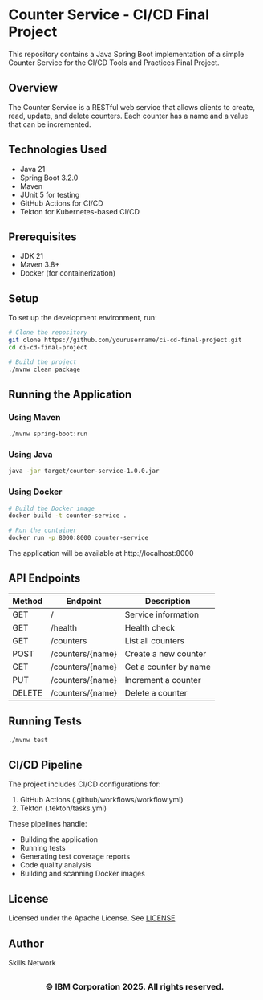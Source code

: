 # Counter Service - CI/CD Final Project

This repository contains a Java Spring Boot implementation of a simple Counter Service for the CI/CD Tools and Practices Final Project.

## Overview

The Counter Service is a RESTful web service that allows clients to create, read, update, and delete counters. Each counter has a name and a value that can be incremented.

## Technologies Used

- Java 21
- Spring Boot 3.2.0
- Maven
- JUnit 5 for testing
- GitHub Actions for CI/CD
- Tekton for Kubernetes-based CI/CD

## Prerequisites

- JDK 21
- Maven 3.8+
- Docker (for containerization)

## Setup

To set up the development environment, run:

```bash
# Clone the repository
git clone https://github.com/yourusername/ci-cd-final-project.git
cd ci-cd-final-project

# Build the project
./mvnw clean package
```

## Running the Application

### Using Maven

```bash
./mvnw spring-boot:run
```

### Using Java

```bash
java -jar target/counter-service-1.0.0.jar
```

### Using Docker

```bash
# Build the Docker image
docker build -t counter-service .

# Run the container
docker run -p 8000:8000 counter-service
```

The application will be available at http://localhost:8000

## API Endpoints

| Method | Endpoint          | Description                  |
|--------|-------------------|------------------------------|
| GET    | /                 | Service information          |
| GET    | /health           | Health check                 |
| GET    | /counters         | List all counters            |
| POST   | /counters/{name}  | Create a new counter         |
| GET    | /counters/{name}  | Get a counter by name        |
| PUT    | /counters/{name}  | Increment a counter          |
| DELETE | /counters/{name}  | Delete a counter             |

## Running Tests

```bash
./mvnw test
```

## CI/CD Pipeline

The project includes CI/CD configurations for:

1. GitHub Actions (.github/workflows/workflow.yml)
2. Tekton (.tekton/tasks.yml)

These pipelines handle:
- Building the application
- Running tests
- Generating test coverage reports
- Code quality analysis
- Building and scanning Docker images

## License

Licensed under the Apache License. See [LICENSE](/LICENSE)

## Author

Skills Network

## <h3 align="center"> © IBM Corporation 2025. All rights reserved. <h3/>